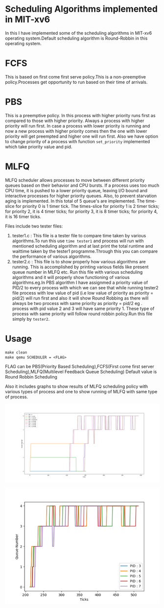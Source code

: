 # Scheduling Algorithms implemented in MIT-xv6
In this I have implemented some of the scheduling algorithms in MIT-xv6 operating system.Default scheduling algorithm is Round-Robbin in this operating system.

# FCFS
This is based on first come first serve policy.This is a non-preemptive policy.Processes get
opportunity to run based on their time of arrivals.

# PBS
This is a preemptive policy. In this process with higher priority runs first as compared to those with higher priority. Always a process with higher priority will run first. In case a process with lower priority is running and now a new process with higher priority comes then the one with lower priority will get preempted and higher one will run first. Also we have option to change priority of a process with function `set_priority` implemented which take priority value and pid.

# MLFQ
MLFQ scheduler allows processes to move between different priority queues based
on their behavior and CPU bursts. If a process uses too much CPU time, it is pushed
to a lower priority queue, leaving I/O bound and interactive processes for higher
priority queues. Also, to prevent starvation aging is implemented. In this total of 5 queue's are implemented.
The time-slice for priority 0 is 1 timer tick. The times-slice for priority 1
is 2 timer ticks; for priority 2, it is 4 timer ticks; for priority 3, it is 8 timer ticks;
for priority 4, it is 16 timer ticks.

Files include two tester files:
1. tester1.c : This file is a tester file to compare time taken by various algorithms.To run this use `time tester1` and process will run with mentioned scheduling algorithm and at last print the total runtime and waittime taken by the tester1 programme.Through this you can compare the performance of various algorithms.
2. tester2.c : This file is to show properly how various algorithms are running. This is accomplished by printing various fields like present queue number in MLFQ etc. Run this file with various scheduling algorithms and it will properly show functioning of various algorithms.eg.In PBS algorithm I have assignmed a priority value of PID/2 to every process with which we can see that while running tester2 file process with low value of pid (i.e low value of priority as priority = pid/2) will run first and also it will show Round Robbing as there will always be two process with same priority as priority = pid/2 eg . process with pid value 2 and 3 will have same priority 1. These type of process with same priority will follow round robbin policy.Run this file simply by `tester2`.

# Usage
```
make clean
make qemu SCHEDULER = <FLAG>
```
FLAG can be PBS(Priority Based Scheduling),FCFS(First come first server Scheduling),MLFQ(Multilevel Feedback Queue Scheduling)
Default value is Round Robbin Scheduling

Also it includes graphs to show results of MLFQ scheduling policy with various types of process and one to show running of MLFQ with same type of process.

![img](graph.png)

![img](graph_child.png)
